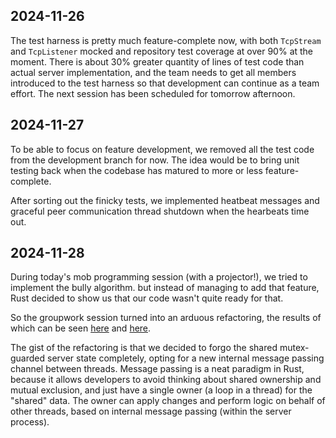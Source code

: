 ## 2024-11-26

The test harness is pretty much feature-complete now, with both `TcpStream` and
`TcpListener` mocked and repository test coverage at over 90% at the moment.
There is about 30% greater quantity of lines of test code than actual server
implementation, and the team needs to get all members introduced to the test
harness so that development can continue as a team effort.
The next session has been scheduled for tomorrow afternoon.

## 2024-11-27

To be able to focus on feature development, we removed all the test code from
the development branch for now. The idea would be to bring unit testing back
when the codebase has matured to more or less feature-complete.

After sorting out the finicky tests, we implemented heatbeat messages and
graceful peer communication thread shutdown when the hearbeats time out.

## 2024-11-28

During today's mob programming session (with a projector!), we tried to
implement the bully algorithm. but instead of managing to add that feature,
Rust decided to show us that our code wasn't quite ready for that.

So the groupwork session turned into an arduous refactoring, the results of
which can be seen
[here](https://github.com/hy-ds-group-11/dhcpcluster/commit/3b4e365a5c9a65ffc631631d4b798ff5d802184e)
and [here](https://github.com/hy-ds-group-11/dhcpcluster/commit/c61f22d460b0e3983185da83f0daf1b8cb894077).

The gist of the refactoring is that we decided to forgo the shared mutex-guarded
server state completely, opting for a new internal message passing channel
between threads. Message passing is a neat paradigm in Rust, because it allows
developers to avoid thinking about shared ownership and mutual exclusion,
and just have a single owner (a loop in a thread) for the "shared" data.
The owner can apply changes and perform logic on behalf of other threads, based
on internal message passing (within the server process).
